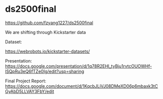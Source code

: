 # ds2500final
https://github.com/fzyang1227/ds2500final

We are shifting through Kickstarter data


Dataset:

https://webrobots.io/kickstarter-datasets/

Presentation:
https://docs.google.com/presentation/d/1q78R2EHl_tyBju1rvtcOUOWHf-lSQpRu3eQ6fTZe0Ig/edit?usp=sharing

Final Project Report:
https://docs.google.com/document/d/1KqcbJLiVJ08DMeXD06p6mbaxk3tCGyAbD5LLVAY3FbY/edit

